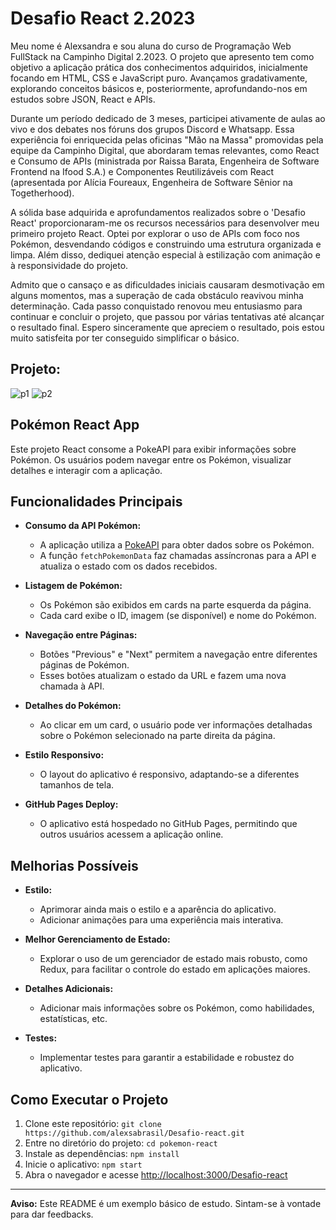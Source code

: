 # Desafio React 2.2023

 Meu nome é Alexsandra e sou aluna do curso de Programação Web FullStack na Campinho Digital 2.2023. O projeto que apresento tem como objetivo a aplicação prática dos conhecimentos adquiridos, inicialmente focando em HTML, CSS e JavaScript puro. Avançamos gradativamente, explorando conceitos básicos e, posteriormente, aprofundando-nos em estudos sobre JSON, React e APIs.

Durante um período dedicado de 3 meses, participei ativamente de aulas ao vivo e dos debates nos fóruns dos grupos Discord e Whatsapp. Essa experiência foi enriquecida pelas oficinas "Mão na Massa" promovidas pela equipe da Campinho Digital, que abordaram temas relevantes, como React e Consumo de APIs (ministrada por Raissa Barata, Engenheira de Software Frontend na Ifood S.A.) e Componentes Reutilizáveis com React (apresentada por Alícia Foureaux, Engenheira de Software Sênior na Togetherhood).

A sólida base adquirida e aprofundamentos realizados sobre o 'Desafio React' proporcionaram-me os recursos necessários para desenvolver meu primeiro projeto React. Optei por explorar o uso de APIs com foco nos Pokémon, desvendando códigos e construindo uma estrutura organizada e limpa. Além disso, dediquei atenção especial à estilização com animação e à responsividade do projeto.

Admito que o cansaço e as dificuldades iniciais causaram desmotivação em alguns momentos, mas a superação de cada obstáculo reavivou minha determinação. Cada passo conquistado renovou meu entusiasmo para continuar e concluir o projeto, que passou por várias tentativas até alcançar o resultado final. Espero sinceramente que apreciem o resultado, pois estou muito satisfeita por ter conseguido simplificar o básico.

## Projeto:
![p1](https://github.com/alexsabrasil/Desafio-react/assets/113733583/8166d1e0-bbb8-4b00-a29f-23494648d872)
![p2](https://github.com/alexsabrasil/Desafio-react/assets/113733583/f89591f7-9e94-4b43-ad86-30423920956a)

## Pokémon React App

Este projeto React consome a PokeAPI para exibir informações sobre Pokémon. Os usuários podem navegar entre os Pokémon, visualizar detalhes e interagir com a aplicação.

## Funcionalidades Principais

- **Consumo da API Pokémon:**
  - A aplicação utiliza a [PokeAPI](https://pokeapi.co/) para obter dados sobre os Pokémon.
  - A função `fetchPokemonData` faz chamadas assíncronas para a API e atualiza o estado com os dados recebidos.

- **Listagem de Pokémon:**
  - Os Pokémon são exibidos em cards na parte esquerda da página.
  - Cada card exibe o ID, imagem (se disponível) e nome do Pokémon.

- **Navegação entre Páginas:**
  - Botões "Previous" e "Next" permitem a navegação entre diferentes páginas de Pokémon.
  - Esses botões atualizam o estado da URL e fazem uma nova chamada à API.

- **Detalhes do Pokémon:**
  - Ao clicar em um card, o usuário pode ver informações detalhadas sobre o Pokémon selecionado na parte direita da página.

- **Estilo Responsivo:**
  - O layout do aplicativo é responsivo, adaptando-se a diferentes tamanhos de tela.

- **GitHub Pages Deploy:**
  - O aplicativo está hospedado no GitHub Pages, permitindo que outros usuários acessem a aplicação online.

## Melhorias Possíveis

- **Estilo:**
  - Aprimorar ainda mais o estilo e a aparência do aplicativo.
  - Adicionar animações para uma experiência mais interativa.

- **Melhor Gerenciamento de Estado:**
  - Explorar o uso de um gerenciador de estado mais robusto, como Redux, para facilitar o controle do estado em aplicações maiores.

- **Detalhes Adicionais:**
  - Adicionar mais informações sobre os Pokémon, como habilidades, estatísticas, etc.

- **Testes:**
  - Implementar testes para garantir a estabilidade e robustez do aplicativo.

## Como Executar o Projeto

1. Clone este repositório: `git clone https://github.com/alexsabrasil/Desafio-react.git`
2. Entre no diretório do projeto: `cd pokemon-react`
3. Instale as dependências: `npm install`
4. Inicie o aplicativo: `npm start`
5. Abra o navegador e acesse [http://localhost:3000/Desafio-react](http://localhost:3000/Desafio-react)

---

**Aviso:** Este README é um exemplo básico de estudo. Sintam-se à vontade para dar feedbacks.
